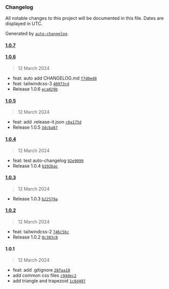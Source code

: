 ### Changelog

All notable changes to this project will be documented in this file. Dates are displayed in UTC.

Generated by [`auto-changelog`](https://github.com/CookPete/auto-changelog).

#### [1.0.7](https://github.com/cyan0714/CyanCSS/compare/1.0.6...1.0.7)

#### [1.0.6](https://github.com/cyan0714/CyanCSS/compare/1.0.5...1.0.6)

> 12 March 2024

- feat: auto add CHANGELOG.md [`f7d0ed8`](https://github.com/cyan0714/CyanCSS/commit/f7d0ed8aa4dd877f2d63f95e40213d0fa7cd478b)
- feat: tailwindcss-3 [`40973cd`](https://github.com/cyan0714/CyanCSS/commit/40973cddbc26216831484f483a7f8ea87b829fbe)
- Release 1.0.6 [`eca829b`](https://github.com/cyan0714/CyanCSS/commit/eca829be4995b5958b78438477b09746071c476a)

#### [1.0.5](https://github.com/cyan0714/CyanCSS/compare/1.0.4...1.0.5)

> 12 March 2024

- feat: add .release-it.json [`c0a175d`](https://github.com/cyan0714/CyanCSS/commit/c0a175d064853d73826b5c4f01108475db49ecd1)
- Release 1.0.5 [`3dcba87`](https://github.com/cyan0714/CyanCSS/commit/3dcba874ab32333062f118e509842fec2db02434)

#### [1.0.4](https://github.com/cyan0714/CyanCSS/compare/1.0.3...1.0.4)

> 12 March 2024

- feat: test auto-changelog [`92e9099`](https://github.com/cyan0714/CyanCSS/commit/92e9099b126dfebebf600bc9f08fc2a2a2358bb2)
- Release 1.0.4 [`b192bac`](https://github.com/cyan0714/CyanCSS/commit/b192bac7431e41311ff7df5b3565b8d695f3c50f)

#### [1.0.3](https://github.com/cyan0714/CyanCSS/compare/1.0.2...1.0.3)

> 12 March 2024

- Release 1.0.3 [`b22579a`](https://github.com/cyan0714/CyanCSS/commit/b22579ae2bc4461c39381d50e7f167a6ec50be82)

#### [1.0.2](https://github.com/cyan0714/CyanCSS/compare/1.0.1...1.0.2)

> 12 March 2024

- feat: tailwindcss-2 [`746c5bc`](https://github.com/cyan0714/CyanCSS/commit/746c5bc58f27ea687535b70cdb976bce08d42d76)
- Release 1.0.2 [`8c383c8`](https://github.com/cyan0714/CyanCSS/commit/8c383c861330cf01e5cba0a14211b05d0d7e0da8)

#### 1.0.1

> 12 March 2024

- feat: add .gitignore [`28faa18`](https://github.com/cyan0714/CyanCSS/commit/28faa18fcebcb1a09af82736ea27e76ab126f97f)
- add common css files [`c94dec2`](https://github.com/cyan0714/CyanCSS/commit/c94dec2efcb972f9beb3436a049f42b7fd74408a)
- add triangle and trapezoid [`1c8d497`](https://github.com/cyan0714/CyanCSS/commit/1c8d4978533f84859c96176d0fd7935d4d0c8a8d)
